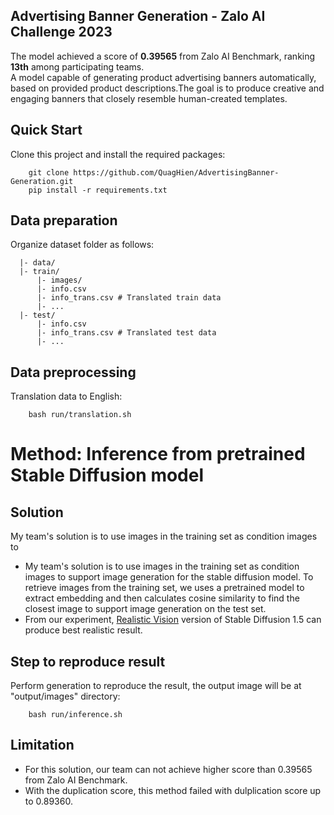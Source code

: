 ##  Advertising Banner Generation - Zalo AI Challenge 2023
The model achieved a score of **0.39565** from Zalo AI Benchmark, ranking **13th** among participating teams.  
A model capable of generating product advertising banners automatically, based on provided product descriptions.The goal is to produce creative and engaging banners that closely resemble human-created templates.
## Quick Start
Clone this project and install the required packages:
```
    git clone https://github.com/QuagHien/AdvertisingBanner-Generation.git
    pip install -r requirements.txt
```
## Data preparation
Organize dataset folder as follows:
  ```
    |- data/
    |- train/
        |- images/
        |- info.csv
        |- info_trans.csv # Translated train data
        |- ...
    |- test/
        |- info.csv
        |- info_trans.csv # Translated test data
        |- ...
  ```
## Data preprocessing
Translation data to English:
```
    bash run/translation.sh
```
# Method: Inference from pretrained Stable Diffusion model
## Solution
My team's solution is to use images in the training set as condition images to 

*   My team's solution is to use images in the training set as condition images to support image generation for the stable diffusion model. To retrieve images from the training set, we uses a pretrained model to extract embedding and then calculates cosine similarity to find the closest image to support image generation on the test set.
*   From our experiment, [Realistic Vision](https://civitai.com/models/4201/realistic-vision-v51) version of Stable Diffusion 1.5 can produce best realistic result.
## Step to reproduce result
Perform generation to reproduce the result, the output image will be at "output/images" directory:
```
    bash run/inference.sh
```
## Limitation

*    For this solution, our team can not achieve higher score than 0.39565 from Zalo AI Benchmark.
*    With the duplication score, this method failed with dulplication score up to 0.89360.
